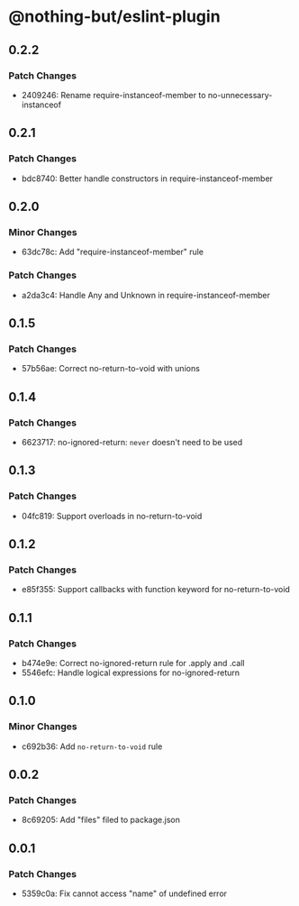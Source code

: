 # @nothing-but/eslint-plugin

## 0.2.2

### Patch Changes

-   2409246: Rename require-instanceof-member to no-unnecessary-instanceof

## 0.2.1

### Patch Changes

-   bdc8740: Better handle constructors in require-instanceof-member

## 0.2.0

### Minor Changes

-   63dc78c: Add "require-instanceof-member" rule

### Patch Changes

-   a2da3c4: Handle Any and Unknown in require-instanceof-member

## 0.1.5

### Patch Changes

-   57b56ae: Correct no-return-to-void with unions

## 0.1.4

### Patch Changes

-   6623717: no-ignored-return: `never` doesn't need to be used

## 0.1.3

### Patch Changes

-   04fc819: Support overloads in no-return-to-void

## 0.1.2

### Patch Changes

-   e85f355: Support callbacks with function keyword for no-return-to-void

## 0.1.1

### Patch Changes

-   b474e9e: Correct no-ignored-return rule for .apply and .call
-   5546efc: Handle logical expressions for no-ignored-return

## 0.1.0

### Minor Changes

-   c692b36: Add `no-return-to-void` rule

## 0.0.2

### Patch Changes

-   8c69205: Add "files" filed to package.json

## 0.0.1

### Patch Changes

-   5359c0a: Fix cannot access "name" of undefined error
